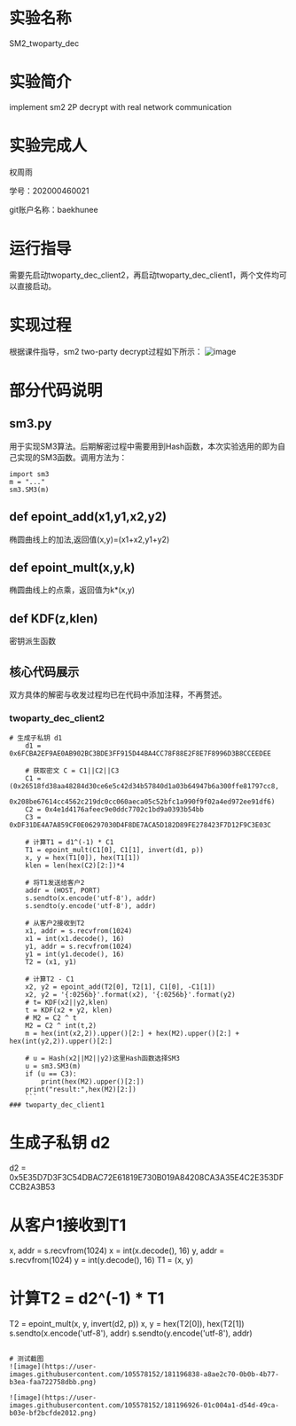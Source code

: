 # 实验名称
SM2_twoparty_dec

# 实验简介
implement sm2 2P decrypt with real network communication

# 实验完成人
权周雨 

学号：202000460021 

git账户名称：baekhunee

# 运行指导
需要先启动twoparty_dec_client2，再启动twoparty_dec_client1，两个文件均可以直接启动。

# 实现过程
根据课件指导，sm2 two-party decrypt过程如下所示：
![image](https://user-images.githubusercontent.com/105578152/181195108-5752a481-45fb-440e-9365-af1df6e9f69b.png)

# 部分代码说明
## sm3.py
用于实现SM3算法。后期解密过程中需要用到Hash函数，本次实验选用的即为自己实现的SM3函数。调用方法为：
```
import sm3
m = "..."
sm3.SM3(m)
```

## def epoint_add(x1,y1,x2,y2)
椭圆曲线上的加法,返回值(x,y)=(x1+x2,y1+y2)

## def epoint_mult(x,y,k)
椭圆曲线上的点乘，返回值为k*(x,y)

## def KDF(z,klen)
密钥派生函数

## 核心代码展示
双方具体的解密与收发过程均已在代码中添加注释，不再赘述。
### twoparty_dec_client2
```
# 生成子私钥 d1
    d1 = 0x6FCBA2EF9AE0AB902BC3BDE3FF915D44BA4CC78F88E2F8E7F8996D3B8CCEEDEE
    
    # 获取密文 C = C1||C2||C3
    C1 = (0x26518fd38aa48284d30ce6e5c42d34b57840d1a03b64947b6a300ffe81797cc8,
          0x208be67614cc4562c219dc0cc060aeca05c52bfc1a990f9f02a4ed972ee91df6)
    C2 = 0x4e1d4176afeec9e0ddc7702c1bd9a0393b54bb
    C3 = 0xDF31DE4A7A859CF0E06297030D4F8DE7ACA5D182D89FE278423F7D12F9C3E03C
    
    # 计算T1 = d1^(-1) * C1
    T1 = epoint_mult(C1[0], C1[1], invert(d1, p))
    x, y = hex(T1[0]), hex(T1[1])
    klen = len(hex(C2)[2:])*4
    
    # 将T1发送给客户2
    addr = (HOST, PORT)
    s.sendto(x.encode('utf-8'), addr)
    s.sendto(y.encode('utf-8'), addr)

    # 从客户2接收到T2
    x1, addr = s.recvfrom(1024)
    x1 = int(x1.decode(), 16)
    y1, addr = s.recvfrom(1024)
    y1 = int(y1.decode(), 16)
    T2 = (x1, y1)
    
    # 计算T2 - C1
    x2, y2 = epoint_add(T2[0], T2[1], C1[0], -C1[1])
    x2, y2 = '{:0256b}'.format(x2), '{:0256b}'.format(y2)
    # t= KDF(x2||y2,klen)
    t = KDF(x2 + y2, klen)
    # M2 = C2 ^ t
    M2 = C2 ^ int(t,2)
    m = hex(int(x2,2)).upper()[2:] + hex(M2).upper()[2:] + hex(int(y2,2)).upper()[2:]
    
    # u = Hash(x2||M2||y2)这里Hash函数选择SM3
    u = sm3.SM3(m)
    if (u == C3):
        print(hex(M2).upper()[2:])
    print("result:",hex(M2)[2:])
    ```
### twoparty_dec_client1
```
# 生成子私钥 d2
d2 = 0x5E35D7D3F3C54DBAC72E61819E730B019A84208CA3A35E4C2E353DFCCB2A3B53

# 从客户1接收到T1
x, addr = s.recvfrom(1024)
x = int(x.decode(), 16)
y, addr = s.recvfrom(1024)
y = int(y.decode(), 16)
T1 = (x, y)

# 计算T2 = d2^(-1) * T1
T2 = epoint_mult(x, y, invert(d2, p))
x, y = hex(T2[0]), hex(T2[1])
s.sendto(x.encode('utf-8'), addr)
s.sendto(y.encode('utf-8'), addr)
```

# 测试截图
![image](https://user-images.githubusercontent.com/105578152/181196838-a8ae2c70-0b0b-4b77-b3ea-faa722758dbb.png)

![image](https://user-images.githubusercontent.com/105578152/181196926-01c004a1-d54d-49ca-b03e-bf2bcfde2012.png)


